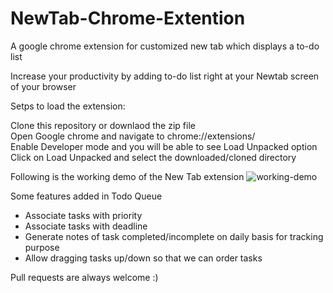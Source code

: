 # NewTab-Chrome-Extention
A google chrome extension for customized new tab which displays a to-do list

Increase your productivity by adding to-do list right at your Newtab screen of your browser

Setps to load the extension:

Clone this repository or downlaod the zip file  
Open Google chrome and navigate to chrome://extensions/  
Enable Developer mode and you will be able to see Load Unpacked option  
Click on Load Unpacked and select the downloaded/cloned directory  

Following is the working demo of the New Tab extension
![working-demo](https://github.com/rohan-97/NewTab-Chrome-Extention/blob/master/to_do_list.gif)

Some features added in Todo Queue
 - Associate tasks with priority
 - Associate tasks with deadline
 - Generate notes of task completed/incomplete on daily basis for tracking purpose
 - Allow dragging tasks up/down so that we can order tasks

Pull requests are always welcome :)
